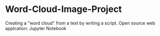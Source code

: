 # Word-Cloud-Image-Project
Creating a "word cloud" from a text by writing a script.
Open source web applcation: Jupyter Notebook
